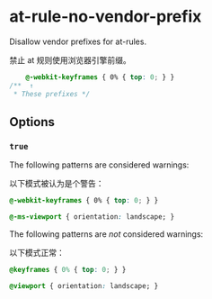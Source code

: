 # at-rule-no-vendor-prefix

Disallow vendor prefixes for at-rules.

禁止 at 规则使用浏览器引擎前缀。

```css
    @-webkit-keyframes { 0% { top: 0; } }
/**  ↑
 * These prefixes */
```

## Options

### `true`

The following patterns are considered warnings:

以下模式被认为是个警告：

```css
@-webkit-keyframes { 0% { top: 0; } }
```

```css
@-ms-viewport { orientation: landscape; }
```

The following patterns are *not* considered warnings:

以下模式正常：

```css
@keyframes { 0% { top: 0; } }
```

```css
@viewport { orientation: landscape; }
```
